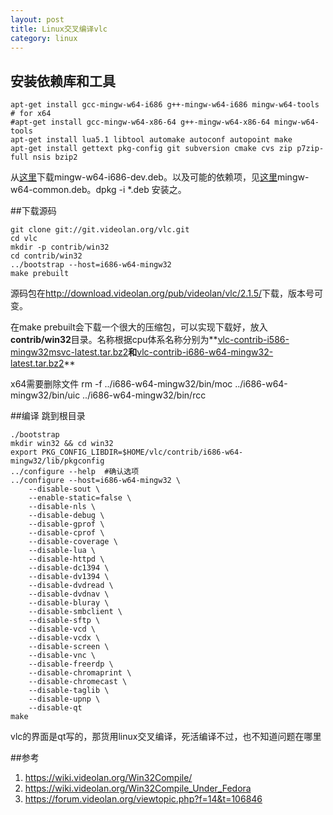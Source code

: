 ```yaml
---
layout: post
title: Linux交叉编译vlc
category: linux
---
```


## 安装依赖库和工具

	apt-get install gcc-mingw-w64-i686 g++-mingw-w64-i686 mingw-w64-tools
	# for x64
	#apt-get install gcc-mingw-w64-x86-64 g++-mingw-w64-x86-64 mingw-w64-tools
	apt-get install lua5.1 libtool automake autoconf autopoint make 
	apt-get install gettext pkg-config git subversion cmake cvs zip p7zip-full nsis bzip2

从[这里](https://packages.debian.org/experimental/mingw-w64-i686-dev)下载mingw-w64-i686-dev.deb。以及可能的依赖项，见[这里](https://packages.debian.org/experimental/mingw-w64-common)mingw-w64-common.deb。dpkg -i *.deb 安装之。

##下载源码

	git clone git://git.videolan.org/vlc.git
	cd vlc
	mkdir -p contrib/win32
	cd contrib/win32
	../bootstrap --host=i686-w64-mingw32
	make prebuilt
	
源码包在<http://download.videolan.org/pub/videolan/vlc/2.1.5/>下载，版本号可变。
	
在make prebuilt会下载一个很大的压缩包，可以实现下载好，放入**contrib/win32**目录。名称根据cpu体系名称分别为**[vlc-contrib-i586-mingw32msvc-latest.tar.bz2](https://get.videolan.org/contrib/i586-mingw32msvc/)**和**[vlc-contrib-i686-w64-mingw32-latest.tar.bz2](https://get.videolan.org/contrib/i686-w64-mingw32/)**

x64需要删除文件 rm -f ../i686-w64-mingw32/bin/moc ../i686-w64-mingw32/bin/uic ../i686-w64-mingw32/bin/rcc

##编译
跳到根目录

	./bootstrap
	mkdir win32 && cd win32
	export PKG_CONFIG_LIBDIR=$HOME/vlc/contrib/i686-w64-mingw32/lib/pkgconfig
	../configure --help  #确认选项
	../configure --host=i686-w64-mingw32 \                                             
		--disable-sout \                                                               
		--enable-static=false \                                                        
		--disable-nls \                                                                
		--disable-debug \                                                              
		--disable-gprof \                                                              
		--disable-cprof \                                                              
		--disable-coverage \                                                           
		--disable-lua \                                                                
		--disable-httpd \                                                              
		--disable-dc1394 \                                                             
		--disable-dv1394 \                                                             
		--disable-dvdread \                                                            
		--disable-dvdnav \                                                             
		--disable-bluray \                                                             
		--disable-smbclient \                                                          
		--disable-sftp \                                                               
		--disable-vcd \                                                                
		--disable-vcdx \                                                               
		--disable-screen \                                                             
		--disable-vnc \                                                                
		--disable-freerdp \                                                            
		--disable-chromaprint \                                                        
		--disable-chromecast \                                                         
		--disable-taglib \                                                             
		--disable-upnp \                                                                                                                                                                                              
		--disable-qt
	make
	
vlc的界面是qt写的，那货用linux交叉编译，死活编译不过，也不知道问题在哪里

##参考
1. <https://wiki.videolan.org/Win32Compile/>	
1. <https://wiki.videolan.org/Win32Compile_Under_Fedora>
1. <https://forum.videolan.org/viewtopic.php?f=14&t=106846>
